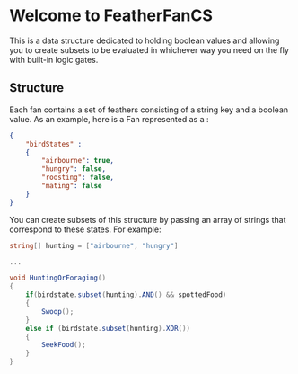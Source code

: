 # Welcome to FeatherFanCS

This is a data structure dedicated to holding boolean values and allowing you to create subsets to be evaluated in whichever way you need on the fly with built-in logic gates.

## Structure

Each fan contains a set of feathers consisting of a string key and a boolean value. As an example, here is a Fan represented as a :

```json
{
    "birdStates" :
    {
        "airbourne": true,
        "hungry": false,
        "roosting": false,
        "mating": false
    }
}
```

You can create subsets of this structure by passing an array of strings that correspond to these states. For example:

```csharp
string[] hunting = ["airbourne", "hungry"]

...

void HuntingOrForaging()
{
    if(birdstate.subset(hunting).AND() && spottedFood)
    {
        Swoop();
    }
    else if (birdstate.subset(hunting).XOR())
    {
        SeekFood();
    }
}
```



